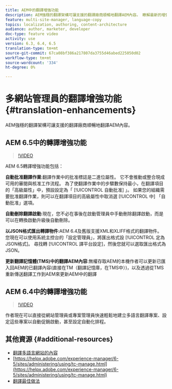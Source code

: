 ```yaml
---
title: AEM中的翻譯增強功能
description: AEM強穩的翻譯架構可讓支援的翻譯廠商順暢地翻譯AEM內容。 瞭解最新的增強功能。
feature: multi-site-manager, language-copy
topics: localization, authoring, content-architecture
audience: author, marketer, developer
doc-type: feature video
activity: use
version: 6.3, 6.4, 6.5
translation-type: tm+mt
source-git-commit: 67ca08bf386a217807da3755d46abed225050d02
workflow-type: tm+mt
source-wordcount: '334'
ht-degree: 0%

---
```



# 多網站管理員的翻譯增強功能 {#translation-enhancements}

AEM強穩的翻譯架構可讓支援的翻譯廠商順暢地翻譯AEM內容。

## AEM 6.5中的轉譯增強功能

>[!VIDEO](https://video.tv.adobe.com/v/27405?quality=9&learn=on)

AEM 6.5轉譯增強功能包括：

**自動批准翻譯作業**:翻譯作業中的批准標誌是二進位屬性。 它不會推動或整合現成可用的審閱與核准工作流程。 為了使翻譯作業中的步驟數保持最小，在翻譯項目的「高級屬性」中，預設設定為「 [!UICONTROL 自動批准] 」。 如果您的組織需要批准翻譯作業，則可以在翻譯項目的高級屬性中取消選 [!UICONTROL 中] 「自動批准」選項。

**自動刪除翻譯啟動**:現在，您不必在事後在啟動管理員中手動刪除翻譯啟動，而是可以在轉換啟動升級後自動刪除。

**以JSON格式匯出轉譯物件**:AEM 6.4及舊版支援XML和XLIFF格式的翻譯物件。 您現在可以使用系統主控台的「設定管理員」，將匯出格式設 [!UICONTROL 定為JSON格式]。 尋找轉 [!UICONTROL 譯平台設定]，然後您就可以選取匯出格式為JSON。

**更新翻譯記憶體(TMS)中的翻譯AEM內容**:無權存取AEM的本機作者可以更新已匯入回AEM的已翻譯內容(直接在TM（翻譯記憶庫，在TMS中）)，以及透過從TMS重新傳送翻譯工作到AEM來更新AEM中的翻譯

## AEM 6.4中的轉譯增強功能

>[!VIDEO](https://video.tv.adobe.com/v/21309?quality=9&learn=on)

作者現在可以直接從網站管理員或專案管理員快速輕鬆地建立多語言翻譯專案、設定這些專案以自動促銷啟動，甚至設定自動化排程。

## 其他資源 {#additional-resources}

* [翻譯多語言網站的內容](https://helpx.adobe.com/experience-manager/6-5/sites/administering/using/translation.html)
* [https://helpx.adobe.com/experience-manager/6-5/sites/administering/using/tc-manage.html](https://helpx.adobe.com/experience-manager/6-5/sites/administering/using/tc-manage.html)
* [翻譯最佳做法](https://helpx.adobe.com/experience-manager/6-5/sites/administering/using/tc-bp.html)